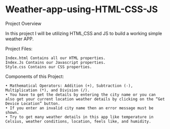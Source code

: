 # Weather-app-using-HTML-CSS-JS

Project Overview

In this project I will be utilizing HTML,CSS and JS to build a working simple weather APP. 

Project Files:

    Index.html Contains all our HTML properties.
    Index.Js Contains our Javascript properties.
    Style.css Contains our CSS properties.

Components of this Project:

    • Mathematical Operators: Addition (+), Subtraction (-), Multiplication (*), and Division (/).
    • You have to get the details by entering the city name or you can also get your current location weather details by clicking on the “Get Device Location” button. 
    • If you enter an invalid city name then an error message must be shown. 
    • Try to get many weather details in this app like temperature in Celsius, weather conditions, location, feels like, and humidity.
